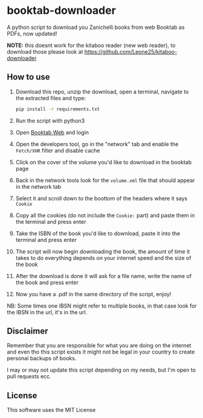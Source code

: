 # booktab-downloader

A python script to download you Zanichelli books from web Booktab as PDFs, now updated!

**NOTE:** this doesnt work for the kitaboo reader (new web reader), to download those please look at https://github.com/Leone25/kitaboo-downloader

## How to use

1. Download this repo, unzip the download, open a terminal, navigate to the extracted files and type:

    ```bash
    pip install -r requirements.txt
    ```

2. Run the script with python3
3. Open [Booktab Web](http://web-booktab.zanichelli.it/) and login
4. Open the developers tool, go in the "network" tab and enable the `Fetch/XHR` filter and disable cache
5. Click on the cover of the volume you'd like to download in the booktab page
6. Back in the network tools look for the `volume.xml` file that should appear in the network tab
7. Select it and scroll down to the boottom of the headers where it says `Cookie`
8. Copy all the cookies (do not include the `Cookie:` part) and paste them in the terminal and press enter
9. Take the ISBN of the book you'd like to download, paste it into the terminal and press enter
10. The script will now begin downloading the book, the amount of time it takes to do everything depends on your internet speed and the size of the book
11. After the download is done it will ask for a file name, write the name of the book and press enter
12. Now you have a .pdf in the same directory of the script, enjoy!

NB: Some times one IBSN might refer to multiple books, in that case look for the IBSN in the url, it's in the url.

## Disclaimer

Remember that you are responsible for what you are doing on the internet and even tho this script exists it might not be legal in your country to create personal backups of books.

I may or may not update this script depending on my needs, but I'm open to pull requests ecc.

## License

This software uses the MIT License

